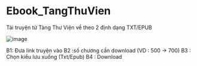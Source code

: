 # Ebook_TangThuVien


Tải truyện từ Tàng Thư Viện về theo 2 định dạng TXT/EPUB

![image](https://github.com/user-attachments/assets/d706fd0c-34ba-4aa1-95d3-393add708ac8)

B1: Đưa link truyện vào
B2 :số chương cần download (VD : 500 -> 700)
B3 : Chọn kiểu lưu xuống (Txt/Epub)
B4 : Download 
